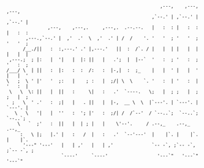 ```

                                                        ,---,    ,---,    ,---,  
                                                     ,`--.' | ,`--.' | ,`--.' |  
               ,---,    ,---,.     ,---,.  .--.--.   |   :  : |   :  : |   :  :  
       ,---.,`--.' |  ,'  .'  \  ,'  .' | /  /    '. '   '  ; '   '  ; '   '  ;  
      /__./||   :  :,---.' .' |,---.'   ||  :  /`. / |   |  | |   |  | |   |  |  
 ,---.;  ; |:   |  '|   |  |: ||   |   .';  |  |--`  '   :  ; '   :  ; '   :  ;  
/___/ \  | ||   :  |:   :  :  /:   :  |-,|  :  ;_    |   |  ' |   |  ' |   |  '  
\   ;  \ ' |'   '  ;:   |    ; :   |  ;/| \  \    `. '   :  | '   :  | '   :  |  
 \   \  \: ||   |  ||   :     \|   :   .'  `----.   \;   |  ; ;   |  ; ;   |  ;  
  ;   \  ' .'   :  ;|   |   . ||   |  |-,  __ \  \  |`---'. | `---'. | `---'. |  
   \   \   '|   |  ''   :  '; |'   :  ;/| /  /`--'  / `--..`;  `--..`;  `--..`;  
    \   `  ;'   :  ||   |  | ; |   |    \'--'.     / .--,_    .--,_    .--,_     
     :   \ |;   |.' |   :   /  |   :   .'  `--'---'  |    |`. |    |`. |    |`.  
      '---" '---'   |   | ,'   |   | ,'              `-- -`, ;`-- -`, ;`-- -`, ; 
                    `----'     `----'                  '---`"   '---`"   '---`"  
```



                                                                                 

<!--
**robksawyer/robksawyer** is a ✨ _special_ ✨ repository because its `README.md` (this file) appears on your GitHub profile.

Here are some ideas to get you started:

- 🔭 I’m currently working on ...
- 🌱 I’m currently learning ...
- 👯 I’m looking to collaborate on ...
- 🤔 I’m looking for help with ...
- 💬 Ask me about ...
- 📫 How to reach me: ...
- 😄 Pronouns: ...
- ⚡ Fun fact: ...
-->
